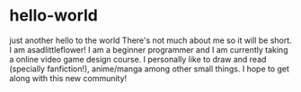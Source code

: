 # hello-world
just another hello to the world
There's not much about me so it will be short.
I am asadlittleflower! 
I am a beginner programmer and 
I am currently taking a online video game design course.
I personally like to draw and read (specially fanfiction!),
anime/manga among other small things.
I hope to get along with this new community!
